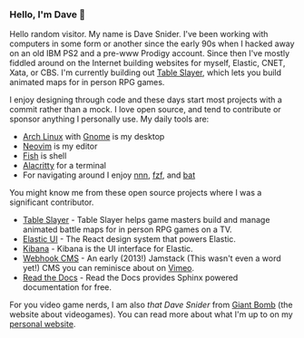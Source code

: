### Hello, I'm Dave 👋

Hello random visitor. My name is Dave Snider. I've been working with computers in some form or another since the early 90s when I hacked away on an old IBM PS2 and a pre-www Prodigy account. Since then I've mostly fiddled around on the Internet building websites for myself, Elastic, CNET, Xata, or CBS. I'm currently building out [Table Slayer][17], which lets you build animated maps for in person RPG games.

I enjoy designing through code and these days start most projects with a commit rather than a mock. I love open source, and tend to contribute or sponsor anything I personally use. My daily tools are:

- [Arch Linux][15] with [Gnome][14] is my desktop
- [Neovim][9] is my editor
- [Fish][10] is shell
- [Alacritty][11] for a terminal
- For navigating around I enjoy [nnn][2], [fzf][3], and [bat][4]

You might know me from these open source projects where I was a significant contributor.
- [Table Slayer][17] - Table Slayer helps game masters build and manage animated battle maps for in person RPG games on a TV.
- [Elastic UI][1] - The React design system that powers Elastic.
- [Kibana][5] - Kibana is the UI interface for Elastic.
- [Webhook CMS][6] - An early (2013!) Jamstack (This wasn't even a word yet!) CMS you can reminisce about on [Vimeo][8].
- [Read the Docs][7] - Read the Docs provides Sphinx powered documentation for free.

For you video game nerds, I am also _that Dave Snider_ from [Giant Bomb][12] (the website about videogames). You can read more about what I'm up to on my [personal website][13].

[0]: https://elastic.co
[1]: https://github.com/elastic/eui
[2]: https://github.com/jarun/nnn
[3]: https://github.com/junegunn/fzf
[4]: https://github.com/sharkdp/bat
[5]: https://github.com/elastic/kibana
[6]: https://github.com/webhook
[7]: https://github.com/readthedocs/sphinx_rtd_theme
[8]: https://vimeo.com/webhook
[9]: https://github.com/neovim/neovim
[10]: https://fishshell.com/
[11]: https://github.com/alacritty/alacritty
[12]: https://giantbomb.com
[13]: https://davesnider.com
[14]: https://i3wm.org/](https://www.gnome.org/)
[15]: https://archlinux.org/
[16]: https://iracing.com
[17]: https://tableslayer.com
